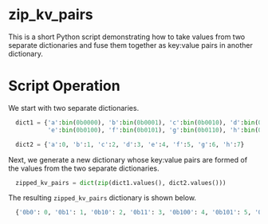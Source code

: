 # zip_kv_pairs

This is a short Python script demonstrating how to take values from two separate dictionaries and fuse them together as key:value pairs in another dictionary.

# Script Operation

We start with two separate dictionaries.
```python
  dict1 = {'a':bin(0b0000), 'b':bin(0b0001), 'c':bin(0b0010), 'd':bin(0b0011), 
           'e':bin(0b0100), 'f':bin(0b0101), 'g':bin(0b0110), 'h':bin(0b0111)}

  dict2 = {'a':0, 'b':1, 'c':2, 'd':3, 'e':4, 'f':5, 'g':6, 'h':7}
```
Next, we generate a new dictionary whose key:value pairs are formed of the values from the two separate dictionaries.
```python
  zipped_kv_pairs = dict(zip(dict1.values(), dict2.values()))
```
The resulting `zipped_kv_pairs` dictionary is shown below.
```python
  {'0b0': 0, '0b1': 1, '0b10': 2, '0b11': 3, '0b100': 4, '0b101': 5, '0b110': 6, '0b111': 7}
```


